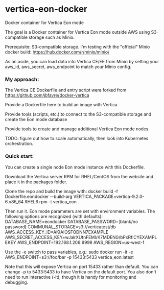 # vertica-eon-docker
Docker container for Vertica Eon mode

The goal is a Docker container for Vertica Eon mode outside AWS using S3-compatible storage such as Minio.

Prerequisite: S3-compatible storage.  I'm testing with the "official" Minio docker build:  https://hub.docker.com/r/minio/minio/

As an aside, you can load data into Vertica CE/EE from Minio by setting your aws_id, aws_secret, aws_endpoint to match your Minio config.

### My approach:

The Vertica CE Dockerfile and entry script were forked from https://github.com/jbfavre/docker-vertica

Provide a Dockerfile here to build an image with Vertica

Provide tools (scripts, etc.) to connect to the S3-compatible storage and create the Eon mode database

Provide tools to create and manage additional Vertica Eon mode nodes

TODO: figure out how to scale automatically, then look into Kubernetes orchestration.

### Quick start:

You can create a single node Eon mode instance with this Dockerfile.

Download the Vertica server RPM for RHEL/CentOS from the website and place it in the packages folder.

Clone the repo and build the image with:
	docker build -f Dockerfile.eondocker --build-arg VERTICA_PACKAGE=vertica-9.2.0-6.x86_64.RHEL6.rpm -t vertica_eon .

Then run it.  Eon mode parameters are set with environment variables.  The following options are recognized (with defaults):
DATABASE_NAME=eondocker
DATABASE_PASSWORD=[blank/no password]
COMMUNAL_STORAGE=s3://verticatest/db
AWS_ACCESS_KEY_ID=AKIAIOSFODNN7EXAMPLE
AWS_SECRET_ACCESS_KEY=wJalrXUtnFEMI/K7MDENG/bPxRfiCYEXAMPLEKEY
AWS_ENDPOINT=192.168.1.206:9999
AWS_REGION=us-west-1

Use the -e switch to pass variables, e.g.:
	sudo docker run -it -e AWS_ENDPOINT=s3://foo/bar -p 15433:5433 vertica_eon:latest

Note that this will expose Vertica on port 15433 rather than default.  You can change -p to 5433:5433 to have Vertica on the default port.
You also don't need to run interactive (-it), though it is handy for monitoring and debugging.


